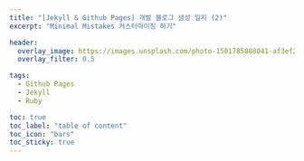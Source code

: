 ```yaml
---
title: "[Jekyll & Github Pages] 개발 블로그 생성 일지 (2)"
excerpt: "Minimal Mistakes 커스터마이징 하기"

header:
  overlay_image: https://images.unsplash.com/photo-1501785888041-af3ef285b470?ixlib=rb-1.2.1&ixid=eyJhcHBfaWQiOjEyMDd9&auto=format&fit=crop&w=1350&q=80
  overlay_filter: 0.5

tags:
  - Github Pages
  - Jekyll
  - Ruby

toc: true
toc_label: "table of content"
toc_icon: "bars"
toc_sticky: true
---
```

